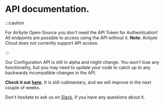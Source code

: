 # API documentation.

:::caution

For Airbyte Open-Source you don't need the API Token for Authentication!
All endpoints are possible to access using the API without it. **Note**: Airbyte Cloud does not currently support API access. 

:::

Our Configuration API is still in alpha and might change. You won’t lose any functionality, but you may need to update your code to catch up to any backwards incompatible changes in the API.

**Check it out** [**here**](https://airbyte-public-api-docs.s3.us-east-2.amazonaws.com/rapidoc-api-docs.html)**.** It is still rudimentary, and we will improve in the next couple of weeks.

Don't hesitate to ask us on [Slack](https://slack.airbyte.io), if you have any questions about it.

